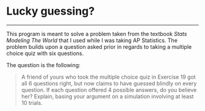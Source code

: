 # Lucky guessing?
---
This program is meant to solve a problem taken from the 
textbook *Stats Modeling The World* that I used while I 
was taking AP Statistics. The problem  builds upon a 
question asked prior in regards to taking a multiple choice 
quiz with six questions.

The question is the following: 

> A friend of yours who took the multiple choice quiz in 
> Exercise 19 got all 6 questions right, but now claims to 
> have guessed blindly on every question. If each question 
> offered 4 possible answers, do you believe her? Explain, 
> basing your argument on a simulation involving at least 10 
> trials.
